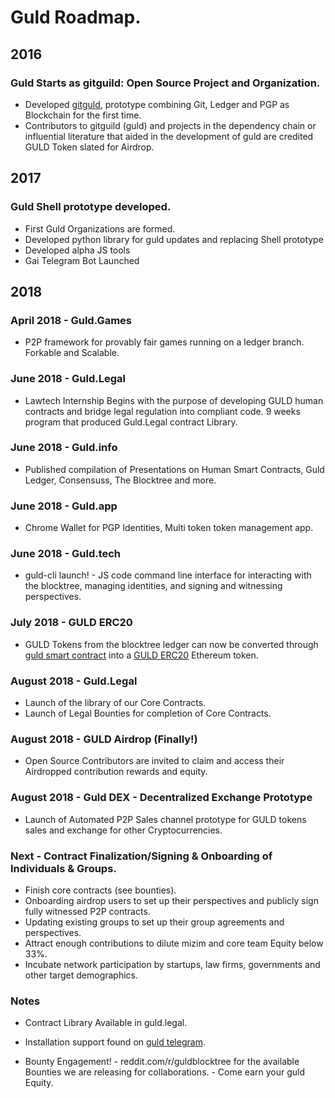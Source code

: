 # Guld Roadmap.

## 2016 
### Guld Starts as gitguild: Open Source Project and Organization.

- Developed [gitguld](https://github.com/gitguild/gitguild), prototype combining Git, Ledger and PGP as Blockchain for the first time.
- Contributors to gitguild (guld) and projects in the dependency chain or influential literature that aided in the development of guld are credited GULD Token slated for Airdrop.

## 2017 
### Guld Shell prototype developed.

- First Guld Organizations are formed.
- Developed python library for guld updates and replacing Shell prototype
- Developed alpha JS tools
- Gai Telegram Bot Launched

## 2018

### April 2018 - Guld.Games 
- P2P framework for provably fair games running on a ledger branch. Forkable and Scalable.

### June 2018 - Guld.Legal 
- Lawtech Internship Begins with the purpose of developing GULD human contracts and bridge legal regulation into compliant code. 9 weeks program that produced Guld.Legal contract Library.

### June 2018 - Guld.info
- Published compilation of Presentations on Human Smart Contracts, Guld Ledger, Consensuss, The Blocktree and more.

### June 2018 - Guld.app 
- Chrome Wallet for PGP Identities, Multi token token management app.

### June 2018 - Guld.tech 
- guld-cli launch! - JS code command line interface for interacting with the blocktree, managing identities, and signing and witnessing perspectives.

### July 2018 - GULD ERC20 
- GULD Tokens from the blocktree ledger can now be converted through [guld smart contract](http://guld.legal/contract/template/Ethereum/ERC20_GULD_CONTRACT.html) into a [GULD ERC20](https://etherscan.io/token/0x9847345de8b614c956146bbea549336d9c8d26b6) Ethereum token.

### August 2018 - Guld.Legal
- Launch of the library of our Core Contracts.
- Launch of Legal Bounties for completion of Core Contracts.

### August 2018 - GULD Airdrop (Finally!)
- Open Source Contributors are invited to claim and access their Airdropped contribution rewards and equity. 

### August 2018 - Guld DEX - Decentralized Exchange Prototype
- Launch of Automated P2P Sales channel prototype for GULD tokens sales and exchange for other Cryptocurrencies.

### Next - Contract Finalization/Signing & Onboarding of Individuals & Groups.

- Finish core contracts (see bounties).
- Onboarding airdrop users to set up their perspectives and publicly sign fully witnessed P2P contracts.
- Updating existing groups to set up their group agreements and perspectives.
- Attract enough contributions to dilute mizim and core team Equity below 33%.
- Incubate network participation by startups, law firms, governments and other target demographics.

### Notes

 + Contract Library Available in guld.legal.

 + Installation support found on [guld telegram](http://t.me/guldblocktree).

 + Bounty Engagement! - reddit.com/r/guldblocktree for the available Bounties we are releasing for collaborations. - Come earn your guld Equity.